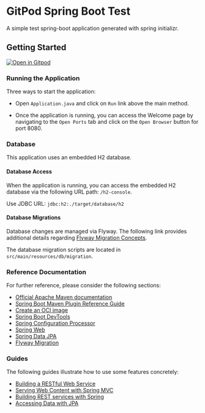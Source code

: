 # GitPod Spring Boot Test

A simple test spring-boot application generated with spring initializr.

## Getting Started

[![Open in Gitpod](https://gitpod.io/button/open-in-gitpod.svg)](https://gitpod.io/#https://github.com/axiallon/testing-gitpod-spring)

### Running the Application

Three ways to start the application:

  - Open `Application.java` and click on `Run` link above the main method.

  - Once the application is running, you can access the Welcome page by navigating to the `Open Ports` tab and click on the `Open Browser` button for port 8080.

### Database

This application uses an embedded H2 database.

#### Database Access

When the application is running, you can access the embedded H2 database via the following URL path: `/h2-console`.

Use JDBC URL: `jdbc:h2:./target/database/h2`

#### Database Migrations

Database changes are managed via Flyway. The following link provides additional details regarding [Flyway Migration Concepts](https://flywaydb.org/documentation/concepts/migrations).

The database migration scripts are located in `src/main/resources/db/migration`.

### Reference Documentation

For further reference, please consider the following sections:

* [Official Apache Maven documentation](https://maven.apache.org/guides/index.html)
* [Spring Boot Maven Plugin Reference Guide](https://docs.spring.io/spring-boot/docs/2.4.2/maven-plugin/reference/html/)
* [Create an OCI image](https://docs.spring.io/spring-boot/docs/2.4.2/maven-plugin/reference/html/#build-image)
* [Spring Boot DevTools](https://docs.spring.io/spring-boot/docs/2.4.2/reference/htmlsingle/#using-boot-devtools)
* [Spring Configuration Processor](https://docs.spring.io/spring-boot/docs/2.4.2/reference/htmlsingle/#configuration-metadata-annotation-processor)
* [Spring Web](https://docs.spring.io/spring-boot/docs/2.4.2/reference/htmlsingle/#boot-features-developing-web-applications)
* [Spring Data JPA](https://docs.spring.io/spring-boot/docs/2.4.2/reference/htmlsingle/#boot-features-jpa-and-spring-data)
* [Flyway Migration](https://docs.spring.io/spring-boot/docs/2.4.2/reference/htmlsingle/#howto-execute-flyway-database-migrations-on-startup)

### Guides
The following guides illustrate how to use some features concretely:

* [Building a RESTful Web Service](https://spring.io/guides/gs/rest-service/)
* [Serving Web Content with Spring MVC](https://spring.io/guides/gs/serving-web-content/)
* [Building REST services with Spring](https://spring.io/guides/tutorials/bookmarks/)
* [Accessing Data with JPA](https://spring.io/guides/gs/accessing-data-jpa/)

